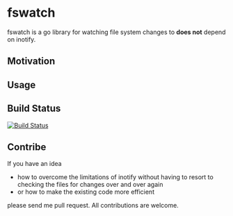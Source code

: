 # fswatch

fswatch is a go library for watching file system changes to **does not** depend on inotify.

## Motivation



## Usage

## Build Status

[![Build Status](https://travis-ci.org/andreaskoch/go-fswatch.png?branch=master)](https://travis-ci.org/andreaskoch/go-fswatch)

## Contribe

If you have an idea

- how to overcome the limitations of inotify without having to resort to checking the files for changes over and over again
- or how to make the existing code more efficient

please send me pull request. All contributions are welcome.